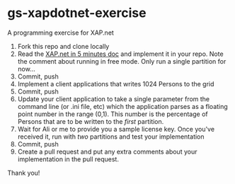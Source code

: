 gs-xapdotnet-exercise
=====================

A programming exercise for XAP.net

1. Fork this repo and clone locally
1. Read the [XAP.net in 5 minutes doc](http://docs.gigaspaces.com/xap97net/dotnet-your-first-data-grid-application.html) and implement it in your repo.
Note the comment about running in free mode. Only run a single partition for now...
1. Commit, push
1. Implement a client applications that writes 1024 Persons to the grid
1. Commit, push
1. Update your client application to take a single parameter from the command line (or .ini file, etc) which the application parses as a floating point number in the range (0,1). This number is the percentage of Persons that are to be written to the *first* partition.
1. Wait for Ali or me to provide you a sample license key. Once you've received it, run with *two* partitions and test your implementation
1. Commit, push
1. Create a pull request and put any extra comments about your implementation in the pull request.

Thank you!


 
